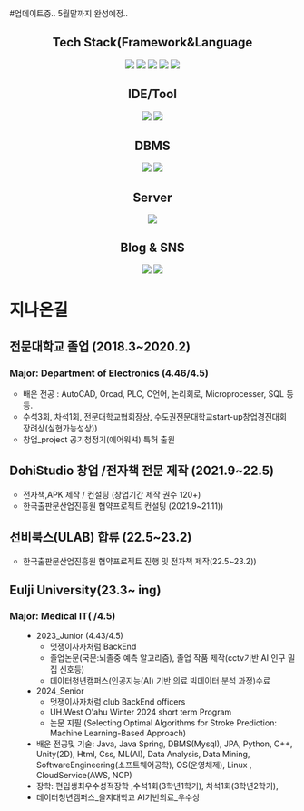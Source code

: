 #업데이트중.. 5월말까지 완성예정..
<div align="center">

  <div>
    <h2 style="text-align: center;">Tech Stack(Framework&Language </h2>
    <img src="https://img.shields.io/badge/Springboot-6DB33F?style=for-the-badge&logo=springboot&logoColor=white"/>
    <img src="https://img.shields.io/badge/Java-ED8B00?style=for-the-badge&logo=openjdk&logoColor=white/">
    <img src="https://img.shields.io/badge/Spring-6DB33F?style=for-the-badge&logo=spring&logoColor=white/">
    <img src="https://img.shields.io/badge/Python-3776AB?style=for-the-badge&logo=python&logoColor=white/">
    <img src="https://img.shields.io/badge/R-276DC3?style=for-the-badge&logo=r&logoColor=white/">
  </div>

  <div>
    <h2 style="text-align: center;">IDE/Tool </h2>
    <img src="https://img.shields.io/badge/Eclipse-2C2255?style=for-the-badge&logo=eclipse&logoColor=white/">
    <img src="https://img.shields.io/badge/IntelliJ_IDEA-000000.svg?style=for-the-badge&logo=intellij-idea&logoColor=white/">
  </div>
  
  <div>
    <h2 style="text-align: center;">DBMS </h2>
    <img src="https://img.shields.io/badge/MySQL-00000F?style=for-the-badge&logo=mysql&logoColor=white/">
    <img src="https://img.shields.io/badge/H2-00000F?style=for-the-badge&logo=h2l&logoColor=white/">
  </div>
  
  <div>
    <h2 style="text-align: center;">Server </h2>
    <img src="https://img.shields.io/badge/Linux-FCC624?style=for-the-badge&logo=linux&logoColor=black/">
  </div>
   <h2 style="text-align: center;"> Blog & SNS </h2>
  <a href="https://dohi-blog.tistory.com/68"><img src="https://img.shields.io/badge/Tistory-000000?style=for-the-badge&logo=tistory&logoColor=white/"></a>  
  <a href="https://www.instagram.com/rudxofj/"><img src="https://img.shields.io/badge/Instagram-E4405F?style=for-the-badge&logo=instagram&logoColor=white/"></a>
</div>

    



<div>

  <h1>지나온길</h1>
  <h2>전문대학교 졸업 (2018.3~2020.2)</h2>
  <h3>Major: Department of Electronics (4.46/4.5)</h3>
  <ul style="list-style-type: circle;" data-ke-list-type="circle">
    <li>배운 전공 : AutoCAD, Orcad, PLC, C언어, 논리회로, Microprocesser, SQL 등등.</li>
    <li>수석3회, 차석1회, 전문대학교협회장상, 수도권전문대학교start-up창업경진대회 장려상(실현가능성상))</li>
    <li>창업_project 공기청정기(에어워셔) 특허 출원</li>
  </ul>
  <h2>DohiStudio 창업 /전자책 전문 제작 (2021.9~22.5)</h2>
  <ul style="list-style-type: circle;" data-ke-list-type="circle">
    <li>전자책,APK 제작 / 컨설팅 (창업기간 제작 권수 120+)</li>
    <li>한국출판문산업진흥원 협약프로젝트 컨설팅 (2021.9~21.11))</li>
  </ul>
  <h2>선비북스(ULAB) 합류 (22.5~23.2)</h2>
  <ul style="list-style-type: circle;" data-ke-list-type="circle">
    <li>한국출판문산업진흥원 협약프로젝트 진행 및 전자책 제작(22.5~23.2))</li>
  </ul>

  <div class="Eulji_Info">
    <h2>Eulji University(23.3~ ing)</h2>
    <h3>Major: Medical IT( /4.5)</h3>
    <ul style="list-style-type: disc;" data-ke-list-type="disc">
      <ul style="list-style-type: disc;" data-ke-list-type="disc">
        <li>2023_Junior (4.43/4.5)
          <ul style="list-style-type: circle;" data-ke-list-type="circle">
            <li>멋쟁이사자처럼 BackEnd </li>
            <li>졸업논문(국문:뇌졸중 예측 알고리즘), 졸업 작품 제작(cctv기반 AI 인구 밀집 신호등)</li>
            <li>데이터청년캠퍼스(<span style="color: #242424; text-align: left;">인공지능(AI) 기반 의료<span>&nbsp;</span></span><span style="list-style-type: none; color: #242424; text-align: left;"><a style="list-style-type: none; color: #222222;">빅데이터</a></span><span style="color: #242424; text-align: left;"><span>&nbsp;</span>분석 과정)수료</span></li>
          </ul>
        </li>
        <li>2024_Senior
          <ul style="list-style-type: circle;" data-ke-list-type="circle">
            <li>멋쟁이사자처럼 club BackEnd officers</li>
            <li>UH.West O'ahu Winter 2024 short term Program</li>
            <li>논문 지필 (Selecting Optimal Algorithms for Stroke Prediction: Machine Learning-Based Approach)</li>
          </ul>
        </li>
      <li>배운 전공및 기술: Java, Java Spring, DBMS(Mysql), JPA, Python, C++, Unity(2D), Html, Css, ML(AI), Data Analysis, Data Mining, SoftwareEngineering(소프트웨어공학), OS(운영체제), Linux , CloudService(AWS, NCP)</li>
      <li>장학: 편입생최우수성적장학 ,수석1회(3학년1학기), 차석1회(3학년2학기),</li>
      <li>데이터청년캠퍼스_을지대학교 AI기반의료_우수상</li>
      </ul>
    </ul>
  </div>
</div>

